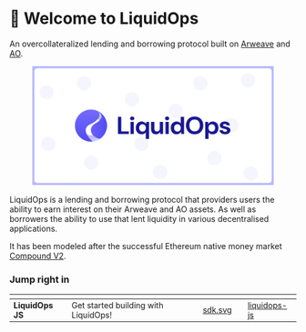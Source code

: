 # 👋 Welcome to LiquidOps

An overcollateralized lending and borrowing protocol built on [Arweave](https://arweave.org/) and [AO](https://ao.arweave.dev/).

<figure><img src=".gitbook/assets/Group 506.png" alt=""><figcaption></figcaption></figure>

LiquidOps is a lending and borrowing protocol that providers users the ability to earn interest on their Arweave and AO assets. As well as borrowers the ability to use that lent liquidity in various decentralised applications.

It has been modeled after the successful Ethereum native money market [Compound V2](https://docs.compound.finance/v2/).

### Jump right in

<table data-view="cards"><thead><tr><th></th><th></th><th data-hidden data-card-cover data-type="files"></th><th data-hidden></th><th data-hidden data-card-target data-type="content-ref"></th></tr></thead><tbody><tr><td><strong>LiquidOps JS</strong></td><td>Get started building with LiquidOps!</td><td><a href=".gitbook/assets/sdk.svg">sdk.svg</a></td><td></td><td><a href="liquidops-js/">liquidops-js</a></td></tr></tbody></table>
